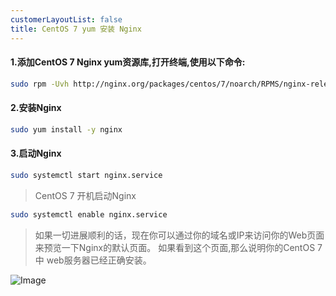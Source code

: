 ```yaml
---
customerLayoutList: false
title: CentOS 7 yum 安装 Nginx
---
```


#### 1.添加CentOS 7 Nginx yum资源库,打开终端,使用以下命令:
``` bash
sudo rpm -Uvh http://nginx.org/packages/centos/7/noarch/RPMS/nginx-release-centos-7-0.el7.ngx.noarch.rpm
```

#### 2.安装Nginx
``` bash
sudo yum install -y nginx
```

#### 3.启动Nginx
``` bash
sudo systemctl start nginx.service
```

> CentOS 7 开机启动Nginx
``` bash
sudo systemctl enable nginx.service
```

> 如果一切进展顺利的话，现在你可以通过你的域名或IP来访问你的Web页面来预览一下Nginx的默认页面。
> 如果看到这个页面,那么说明你的CentOS 7 中 web服务器已经正确安装。

<picture>
  <source srcset="/nginx/nginx_default.png">
  <img class="nginx_default" alt="Image">
</picture>